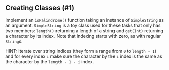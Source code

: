## Creating Classes (#1)

Implement an `isPalindrome()` function taking an instance of `SimpleString` as
an argument. `SimpleString` is a toy class used for these tasks that only has
two members: `length()` returning a length of a string  and `get(Int)`
returning a character by its index. Note that indexing starts with zero, as
with regular `String`s.

HINT: Iterate over string indices (they form a range from `0` to `length - 1`)
and for every index `i` make sure the character by the `i` index is the same as
the character by the `length - 1 - i` index.